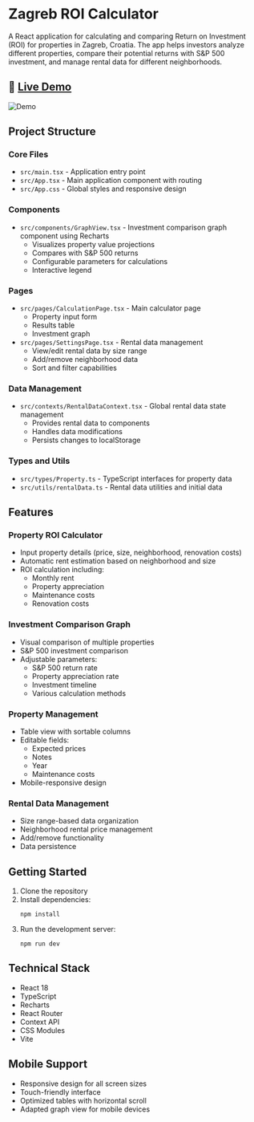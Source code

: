 # Zagreb ROI Calculator

A React application for calculating and comparing Return on Investment (ROI) for properties in Zagreb, Croatia. The app helps investors analyze different properties, compare their potential returns with S&P 500 investment, and manage rental data for different neighborhoods.

## 🚀 [Live Demo](https://ibosnic00.github.io/roi-calculator/)

![Demo](images/demo.gif)

## Project Structure

### Core Files
- `src/main.tsx` - Application entry point
- `src/App.tsx` - Main application component with routing
- `src/App.css` - Global styles and responsive design

### Components
- `src/components/GraphView.tsx` - Investment comparison graph component using Recharts
  - Visualizes property value projections
  - Compares with S&P 500 returns
  - Configurable parameters for calculations
  - Interactive legend

### Pages
- `src/pages/CalculationPage.tsx` - Main calculator page
  - Property input form
  - Results table
  - Investment graph
- `src/pages/SettingsPage.tsx` - Rental data management
  - View/edit rental data by size range
  - Add/remove neighborhood data
  - Sort and filter capabilities

### Data Management
- `src/contexts/RentalDataContext.tsx` - Global rental data state management
  - Provides rental data to components
  - Handles data modifications
  - Persists changes to localStorage

### Types and Utils
- `src/types/Property.ts` - TypeScript interfaces for property data
- `src/utils/rentalData.ts` - Rental data utilities and initial data

## Features

### Property ROI Calculator
- Input property details (price, size, neighborhood, renovation costs)
- Automatic rent estimation based on neighborhood and size
- ROI calculation including:
  - Monthly rent
  - Property appreciation
  - Maintenance costs
  - Renovation costs

### Investment Comparison Graph
- Visual comparison of multiple properties
- S&P 500 investment comparison
- Adjustable parameters:
  - S&P 500 return rate
  - Property appreciation rate
  - Investment timeline
  - Various calculation methods

### Property Management
- Table view with sortable columns
- Editable fields:
  - Expected prices
  - Notes
  - Year
  - Maintenance costs
- Mobile-responsive design

### Rental Data Management
- Size range-based data organization
- Neighborhood rental price management
- Add/remove functionality
- Data persistence

## Getting Started

1. Clone the repository
2. Install dependencies:
   ```
   npm install
   ```
3. Run the development server:
   ```
   npm run dev
   ```

## Technical Stack
- React 18
- TypeScript
- Recharts
- React Router
- Context API
- CSS Modules
- Vite

## Mobile Support
- Responsive design for all screen sizes
- Touch-friendly interface
- Optimized tables with horizontal scroll
- Adapted graph view for mobile devices 